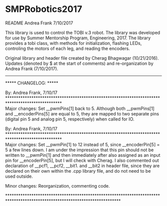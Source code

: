 # SMPRobotics2017
README
Andrea Frank
7/10/2017

This library is used to control the TOBI v.3 robot. The library was developed for use by Summer
Mentorship Program, Engineering, 2017. The library provides a tobi class, with methods for 
initialization, flashing LEDs, controling the motors of each leg, and reading the encoders.

Original library and header file created by Cherag Bhagwagar (10/21/2016). Updates (denoted by $ at
the start of comments) and re-organization by Andrea Frank (7/10/2017). 

****
***** CHANGELOG: *****

By: Andrea Frank, 7/10/17	*************************************************************************************************\
Major changes: Set __pwmPins[1] back to 5. Although both __pwmPins[1] and __encoderPins[5] are equal to 5, they are mapped
to two separate pins (digital pin 5 and analog pin 5, respectively) when called for IO.

By: Andrea Frank, 7/10/17	*************************************************************************************************\
Major changes: Set __pwmPin[1] to 12 instead of 5, since __encoderPin[5] = 5 a few lines down. I am
under the impression that this pin should not be written to __pwmPin[1] and then immediately after
also assigned as an input pin for __encoderPin[5], but I will check with Cherag. I also commented 
out declaration of __pcf1, __pcf2, __bit1. and __bit2 in header file, since they are declared on
their own within the .cpp library file, and do not need to be used outside.

Minor changes: Reorganization, commenting code.

\****************************************************************************************************************************
